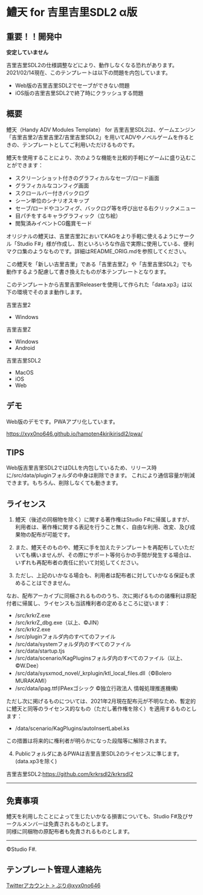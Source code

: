 # 鱧天 for 吉里吉里SDL2 α版

## 重要！！開発中

**安定していません** 

吉里吉里SDL2の仕様調整などにより、動作しなくなる恐れがあります。
2021/02/14現在、このテンプレートは以下の問題を内包しています。

* Web版の吉里吉里SDL2でセーブができない問題
* iOS版の吉里吉里SDL2で終了時にクラッシュする問題

## 概要

鱧天（Handy ADV Modules Template） for 吉里吉里SDL2は、ゲームエンジン「吉里吉里2/吉里吉里Z/吉里吉里SDL2」を用いてADVやノベルゲームを作るときの、テンプレートとしてご利用いただけるものです。

鱧天を使用することにより、次のような機能を比較的手軽にゲームに盛り込むことができます：

* スクリーンショット付きのグラフィカルなセーブ/ロード画面
* グラフィカルなコンフィグ画面
* スクロールバー付きバックログ
* シーン単位のシナリオスキップ
* セーブ/ロードやコンフィグ、バックログ等を呼び出せる右クリックメニュー
* 目パチをするキャラグラフィック（立ち絵）
* 閲覧済みイベントCG鑑賞モード

オリジナルの鱧天は、吉里吉里2においてKAGをより手軽に使えるようにサークル「Studio F#」様が作成し、割といろいろな作品で実際に使用している、便利マクロ集のようなものです。詳細はREADME_ORIG.mdを参照してください。

この鱧天を「新しい吉里吉里」である「吉里吉里Z」や「吉里吉里SDL2」でも動作するよう配慮して書き換えたものが本テンプレートとなります。

このテンプレートから吉里吉里Releaserを使用して作られた「data.xp3」は以下の環境でそのまま動作します。

吉里吉里2

* Windows

吉里吉里Z

* Windows
* Android

吉里吉里SDL2

* MacOS
* iOS
* Web

## デモ

Web版のデモです。PWAアプリ化しています。

https://xyx0no646.github.io/hamoten4kirikirisdl2/pwa/

## TIPS

Web版吉里吉里SDL2ではDLLを内包しているため、リリース時に/src/data/pluginフォルダの中身は削除できます。
これにより通信容量が削減できます。もちろん、削除しなくても動きます。

## ライセンス

1. 鱧天（後述の同梱物を除く）に関する著作権はStudio F#に帰属しますが、利用者は、著作権に関する表記を行うこと無く、自由な利用、改変、及び成果物の配布が可能です。

2. また、鱧天そのものや、鱧天に手を加えたテンプレートを再配布していただいても構いませんが、その際にサポート等何らかの手間が発生する場合は、いずれも再配布者の責任に於いて対処してください。

3. ただし、上記のいかなる場合も、利用者は配布者に対していかなる保証も求めることはできません。

なお、配布アーカイブに同梱されるもののうち、次に掲げるものの諸権利は原配付者に帰属し、ライセンスも当該権利者の定めるところに従います：

* /src/krkrZ.exe
* /src/krkrZ_dbg.exe（以上、&copy;JIN）
* /src/krkr2.exe
* /src/pluginフォルダ内のすべてのファイル
* /src/data/systemフォルダ内のすべてのファイル
* /src/data/startup.tjs
* /src/data/scenario/KagPluginsフォルダ内のすべてのファイル（以上、&copy;W.Dee）
* /src/data/sysxmod_novel/_krplugin/ktl_local_files.dll（&copy;Bolero MURAKAMI）
* /src/data/ipag.ttf(IPAexゴシック &copy;独立行政法人 情報処理推進機構)

ただし次に掲げるものについては、2021年2月現在配布元が不明なため、暫定的に鱧天と同等のライセンス的なもの（ただし著作権を除く）を適用するものとします：

* /data/scenario/KagPlugins/autoInsertLabel.ks

この措置は将来的に権利者が明らかになった段階等に解除されます。

4. PublicフォルダにあるPWAは吉里吉里SDL2のライセンスに準じます。(data.xp3を除く)

吉里吉里SDL2:https://github.com/krkrsdl2/krkrsdl2

***

## 免責事項

鱧天を利用したことによって生じたいかなる損害についても、Studio F#及びサークルメンバーは免責されるものとします。<br>
同様に同梱物の原配布者も免責されるものとします。

***

&copy;Studio F#.

## テンプレート管理人連絡先

[Twitterアカウント > ぷり@xyx0no646](https://twitter.com/xyx0no646)